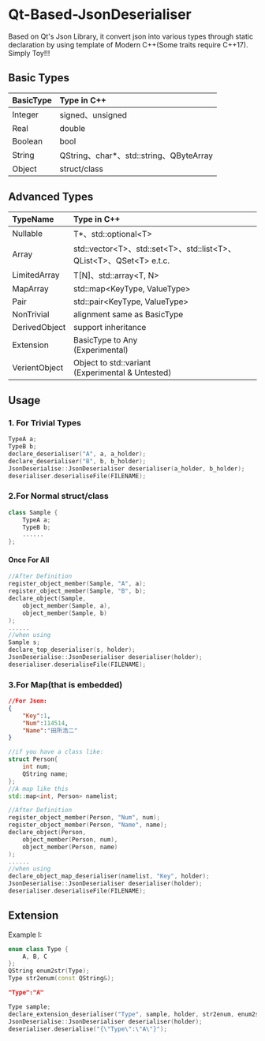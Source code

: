 # Qt-Based-JsonDeserialiser
Based on Qt's Json Library, it convert json into various types through static declaration by using template of Modern C++(Some traits require C++17). Simply Toy!!!
## Basic Types
|BasicType|Type in C++|
|:-|:-|
|Integer|signed、unsigned|
|Real|double|
|Boolean|bool|
|String|QString、char*、std::string、QByteArray|
|Object|struct/class|
## Advanced Types
|TypeName|Type in C++|
|:-|:-|
|Nullable|T*、std::optional\<T>|
|Array|std::vector\<T>、std::set\<T>、std::list\<T>、QList\<T>、QSet\<T> e.t.c.|
|LimitedArray|T[N]、std::array\<T, N>|
|MapArray|std::map\<KeyType, ValueType>|
|Pair|std::pair\<KeyType, ValueType>|
|NonTrivial|alignment same as BasicType|
|DerivedObject|support inheritance|
|Extension|BasicType to Any<br>(Experimental)|
|VerientObject|Object to std::variant<br>(Experimental & Untested)|
## Usage
### 1. For Trivial Types
```c++
TypeA a;
TypeB b;
declare_deserialiser("A", a, a_holder);
declare_deserialiser("B", b, b_holder);
JsonDeserialise::JsonDeserialiser deserialiser(a_holder, b_holder);
deserialiser.deserialiseFile(FILENAME);
```
### 2.For Normal struct/class
```c++
class Sample {
    TypeA a;
    TypeB b;
    ......
};
```
#### Once For All
```c++
//After Definition
register_object_member(Sample, "A", a);
register_object_member(Sample, "B", b);
declare_object(Sample,
    object_member(Sample, a),
    object_member(Sample, b)
);
......
//when using
Sample s;
declare_top_deserialiser(s, holder);
JsonDeserialise::JsonDeserialiser deserialiser(holder);
deserialiser.deserialiseFile(FILENAME);
```
### 3.For Map(that is embedded)
```json
//For Json:
{
    "Key":1,
    "Num":114514,
    "Name":"田所浩二"
}
```
```c++
//if you have a class like:
struct Person{
    int num;
    QString name;
};
//A map like this
std::map<int, Person> namelist;
```
```c++
//After Definition
register_object_member(Person, "Num", num);
register_object_member(Person, "Name", name);
declare_object(Person,
    object_member(Person, num),
    object_member(Person, name)
);
......
//when using
declare_object_map_deserialiser(namelist, "Key", holder);
JsonDeserialise::JsonDeserialiser deserialiser(holder);
deserialiser.deserialiseFile(FILENAME);
```
## Extension
Example I:
```c++
enum class Type {
    A, B, C
};
QString enum2str(Type);
Type str2enum(const QString&);
```
```json
"Type":"A"
```
```c++
Type sample;
declare_extension_deserialiser("Type", sample, holder, str2enum, enum2str);
JsonDeserialise::JsonDeserialiser deserialiser(holder);
deserialiser.deserialise("{\"Type\":\"A\"}");
```
